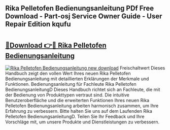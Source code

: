 ## Rika Pelletofen Bedienungsanleitung PDf Free Download - Part-osj Service Owner Guide - User Repair Edition kqufu

# <h2><a href="http://df0r2as.blite.top/?on=Rika+Pelletofen+Bedienungsanleitung">🔗Download 👉🔴 Rika Pelletofen Bedienungsanleitung</a></h2>

[![Rika Pelletofen Bedienungsanleitung new download](https://i.imgur.com/lujVjoI.png)](http://df0r2as.blite.top/?on=Rika+Pelletofen+Bedienungsanleitung)
Freischaltwert Dieses Handbuch zeigt den vollen Wert Ihres neuen Rika Pelletofen Bedienungsanleitung mit detaillierten Erklärungen der Merkmale und Funktionen. Bedienungsanleitung für Fachleute Rika Pelletofen BedienungsanleitungD Dieses Handbuch richtet sich an Fachleute, die mit der Bedienung von Produkttypen vertraut sind. Die intuitive Benutzeroberfläche und die erweiterten Funktionen Ihres neuen Rika Pelletofen Bedienungsanleitung arbeiten harmonisch zusammen, um Ihre Erfahrung zu verbessern. Bitte halten Sie uns auf dem Laufenden Rika Pelletofen BedienungsanleitungD. Teilen Sie Ihr Feedback und Ihre Vorschläge mit, um unsere Produkte und Dienstleistungen zu verbessern.
